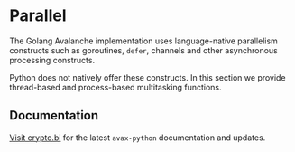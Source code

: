 # Parallel

The Golang Avalanche implementation uses language-native parallelism constructs such as goroutines, `defer`, channels and other asynchronous processing constructs.

Python does not natively offer these constructs. In this section we provide thread-based and process-based multitasking functions.

## Documentation

[Visit crypto.bi](https://crypto.bi/) for the latest `avax-python` documentation and updates.